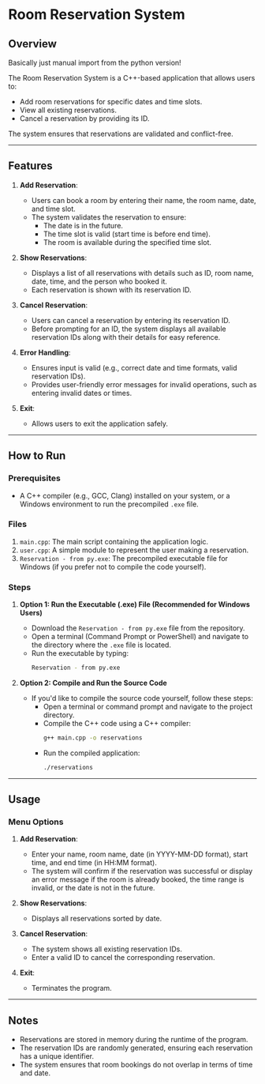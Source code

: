 # Room Reservation System

## Overview
Basically just manual import from the python version!

The Room Reservation System is a C++-based application that allows users to:
- Add room reservations for specific dates and time slots.
- View all existing reservations.
- Cancel a reservation by providing its ID.

The system ensures that reservations are validated and conflict-free.

---

## Features
1. **Add Reservation**: 
   - Users can book a room by entering their name, the room name, date, and time slot.
   - The system validates the reservation to ensure:
     - The date is in the future.
     - The time slot is valid (start time is before end time).
     - The room is available during the specified time slot.

2. **Show Reservations**:
   - Displays a list of all reservations with details such as ID, room name, date, time, and the person who booked it.
   - Each reservation is shown with its reservation ID.

3. **Cancel Reservation**:
   - Users can cancel a reservation by entering its reservation ID.
   - Before prompting for an ID, the system displays all available reservation IDs along with their details for easy reference.

4. **Error Handling**:
   - Ensures input is valid (e.g., correct date and time formats, valid reservation IDs).
   - Provides user-friendly error messages for invalid operations, such as entering invalid dates or times.

5. **Exit**:
   - Allows users to exit the application safely.

---

## How to Run

### Prerequisites
- A C++ compiler (e.g., GCC, Clang) installed on your system, or a Windows environment to run the precompiled `.exe` file.

### Files
1. `main.cpp`: The main script containing the application logic.
2. `user.cpp`: A simple module to represent the user making a reservation.
3. `Reservation - from py.exe`: The precompiled executable file for Windows (if you prefer not to compile the code yourself).

### Steps
1. **Option 1: Run the Executable (.exe) File (Recommended for Windows Users)**
   - Download the `Reservation - from py.exe` file from the repository.
   - Open a terminal (Command Prompt or PowerShell) and navigate to the directory where the `.exe` file is located.
   - Run the executable by typing:
     ```bash
     Reservation - from py.exe
     ```

2. **Option 2: Compile and Run the Source Code**
   - If you'd like to compile the source code yourself, follow these steps:
     - Open a terminal or command prompt and navigate to the project directory.
     - Compile the C++ code using a C++ compiler:
       ```bash
       g++ main.cpp -o reservations
       ```
     - Run the compiled application:
       ```bash
       ./reservations
       ```

---

## Usage

### Menu Options
1. **Add Reservation**:
   - Enter your name, room name, date (in YYYY-MM-DD format), start time, and end time (in HH:MM format).
   - The system will confirm if the reservation was successful or display an error message if the room is already booked, the time range is invalid, or the date is not in the future.
   
2. **Show Reservations**:
   - Displays all reservations sorted by date.
   
3. **Cancel Reservation**:
   - The system shows all existing reservation IDs.
   - Enter a valid ID to cancel the corresponding reservation.
   
4. **Exit**:
   - Terminates the program.

---

## Notes
- Reservations are stored in memory during the runtime of the program.
- The reservation IDs are randomly generated, ensuring each reservation has a unique identifier.
- The system ensures that room bookings do not overlap in terms of time and date.
